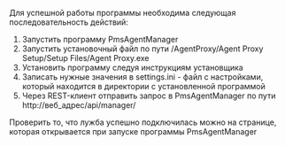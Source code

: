 Для успешной работы программы необходима следующая последовательность действий:

1. Запустить программу PmsAgentManager
2. Запустить установочный файл по пути /AgentProxy/Agent Proxy Setup/Setup Files/Agent Proxy.exe
3. Установить программу следуя инструкциям установщика
4. Записать нужные значения в settings.ini - файл с настройками, который находится в директории с установленной программой
5. Через REST-клиент отправить запрос в PmsAgentManager по пути http://веб_адрес/api/manager/

Проверить то, что лужба успешно подключилась можно на странице, которая открывается при запуске программы PmsAgentManager
